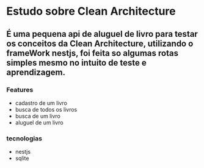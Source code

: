 # Estudo sobre Clean Architecture

## É uma pequena api de aluguel de livro para testar os conceitos da Clean Architecture, utilizando o frameWork nestjs, foi feita so algumas rotas simples mesmo no intuito de teste e aprendizagem.

### Features

- cadastro de um livro
- busca de todos os livros
- busca de um livro
- aluguel de um livro

### tecnologias

- nestjs
- sqlite
